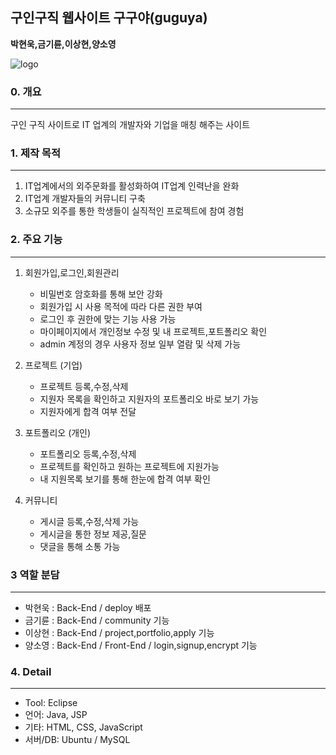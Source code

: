 ##  구인구직 웹사이트 구구야(guguya)
__박현욱,금기륜,이상현,양소영__

![logo](https://user-images.githubusercontent.com/48993188/69897496-398d4780-1390-11ea-9499-9b8ecde86267.png)

### 0. 개요
------------------------------
구인 구직 사이트로 IT 업계의 개발자와 기업을 매칭 해주는 사이트

### 1. 제작 목적
------------------------------
1. IT업계에서의 외주문화를 활성화하여 IT업계 인력난을 완화
2. IT업계 개발자들의 커뮤니티 구축 
3. 소규모 외주를 통한 학생들이 실직적인 프로젝트에 참여 경험

### 2. 주요 기능
------------------------------
1. 회원가입,로그인,회원관리
   - 비밀번호 암호화를 통해 보안 강화
   - 회원가입 시 사용 목적에 따라 다른 권한 부여
   - 로그인 후 권한에 맞는 기능 사용 가능
   - 마이페이지에서 개인정보 수정 및 내 프로젝트,포트폴리오 확인
   - admin 계정의 경우 사용자 정보 일부 열람 및 삭제 가능
   
2. 프로젝트 (기업)
   - 프로젝트 등록,수정,삭제
   - 지원자 목록을 확인하고 지원자의 포트폴리오 바로 보기 가능
   - 지원자에게 합격 여부 전달

3. 포트폴리오 (개인)
    - 포트폴리오 등록,수정,삭제
    - 프로젝트를 확인하고 원하는 프로젝트에 지원가능
    - 내 지원목록 보기를 통해 한눈에 합격 여부 확인 

4. 커뮤니티
    - 게시글 등록,수정,삭제 가능
    - 게시글을 통한 정보 제공,질문
    - 댓글을 통해 소통 가능
 

### 3 역할 분담
------------------------------
 * 박현욱 : Back-End / deploy 배포
 * 금기륜 : Back-End / community 기능
 * 이상현 : Back-End / project,portfolio,apply 기능 
 * 양소영 : Back-End / Front-End / login,signup,encrypt 기능


### 4. Detail
------------------------------
 * Tool: Eclipse
 * 언어: Java, JSP
 * 기타: HTML, CSS, JavaScript
 * 서버/DB: Ubuntu / MySQL
 


